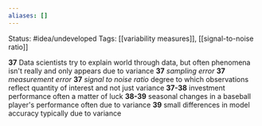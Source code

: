 ```yaml
---
aliases: []
---
```

Status: #idea/undeveloped 
Tags: [[variability measures]], [[signal-to-noise ratio]]

**37** Data scientists try to explain world through data, but often phenomena isn't really and only appears due to variance
**37** *sampling error* 
**37** *measurement error*
**37** *signal to noise ratio* degree to which observations reflect quantity of interest and not just variance
**37-38** investment performance often a matter of luck
**38-39** seasonal changes in a baseball player's performance often due to variance
**39** small differences in model accuracy typically due to variance